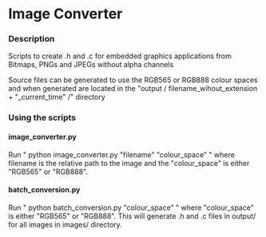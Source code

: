 # Image Converter

### Description

Scripts to create .h and .c for embedded graphics applications from Bitmaps, PNGs and JPEGs without alpha channels

Source files can be generated to use the RGB565 or RGB888 colour spaces and when generated are located in the "output / filename_wihout_extension + "_current_time" /" directory


### Using the scripts

#### image_converter.py

Run " python image_converter.py "filename" "colour_space" " where filename is the relative path to the image and the "colour_space" is either "RGB565" or "RGB888".

#### batch_conversion.py

Run " python batch_conversion.py "colour_space" " where "colour_space" is either "RGB565" or "RGB888". This will generate .h and .c files in  output/ for all images in images/ directory.
